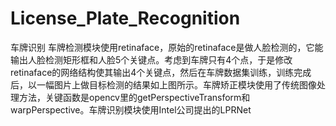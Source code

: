 # License_Plate_Recognition
车牌识别
车牌检测模块使用retinaface，原始的retinaface是做人脸检测的，它能输出人脸检测矩形框和人脸5个关键点。考虑到车牌只有4个点，于是修改retinaface的网络结构使其输出4个关键点，然后在车牌数据集训练，训练完成后，以一幅图片上做目标检测的结果如上图所示。车牌矫正模块使用了传统图像处理方法，关键函数是opencv里的getPerspectiveTransform和warpPerspective。车牌识别模块使用Intel公司提出的LPRNet
